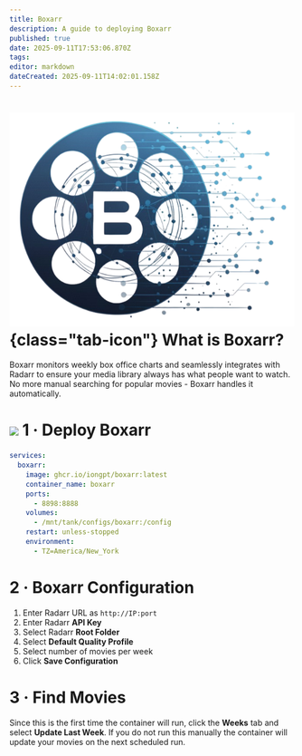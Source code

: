 ```yaml
---
title: Boxarr
description: A guide to deploying Boxarr
published: true
date: 2025-09-11T17:53:06.870Z
tags: 
editor: markdown
dateCreated: 2025-09-11T14:02:01.158Z
---
```


# ![](/boxarr.png){class="tab-icon"} What is Boxarr?

Boxarr monitors weekly box office charts and seamlessly integrates with Radarr to ensure your media library always has what people want to watch. No more manual searching for popular movies - Boxarr handles it automatically.

# <img src="/docker.png" class="tab-icon"> 1 · Deploy Boxarr
```yaml
services:
  boxarr:
    image: ghcr.io/iongpt/boxarr:latest
    container_name: boxarr
    ports:
      - 8898:8888
    volumes:
      - /mnt/tank/configs/boxarr:/config
    restart: unless-stopped
    environment:
      - TZ=America/New_York
```

# 2 · Boxarr Configuration
1. Enter Radarr URL as `http://IP:port`
1. Enter Radarr **API Key**
1. Select Radarr **Root Folder**
1. Select **Default Quality Profile**
1. Select number of movies per week
1. Click **Save Configuration**

# 3 · Find Movies

Since this is the first time the container will run, click the **Weeks** tab and select **Update Last Week**. If you do not run this manually the container will update your movies on the next scheduled run.